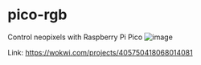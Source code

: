 # pico-rgb
Control neopixels with Raspberry Pi Pico
![image](https://github.com/user-attachments/assets/5c8352d7-cc37-4aa7-af34-5161e7ad242a)

Link: https://wokwi.com/projects/405750418068014081

